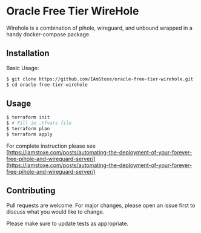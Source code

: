 # Oracle Free Tier WireHole
Wirehole is a combination of pihole, wireguard, and unbound wrapped in a handy docker-compose package.

## Installation

Basic Usage:

```bash
$ git clone https://github.com/IAmStoxe/oracle-free-tier-wirehole.git
$ cd oracle-free-tier-wirehole

```

## Usage

```bash
$ terraform init
$ # Fill in .tfvars file
$ terraform plan
$ terraform apply
```
For complete instruction please see [https://iamstoxe.com/posts/automating-the-deployment-of-your-forever-free-pihole-and-wireguard-server/](https://iamstoxe.com/posts/automating-the-deployment-of-your-forever-free-pihole-and-wireguard-server/)

## Contributing
Pull requests are welcome. For major changes, please open an issue first to discuss what you would like to change.

Please make sure to update tests as appropriate.
